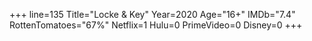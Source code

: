 +++
line=135
Title="Locke & Key"
Year=2020
Age="16+"
IMDb="7.4"
RottenTomatoes="67%"
Netflix=1
Hulu=0
PrimeVideo=0
Disney=0
+++

